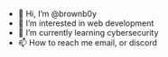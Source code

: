 - 👋 Hi, I’m @brownb0y
- 👀 I’m interested in web development
- 🌱 I’m currently learning cybersecurity
- 📫 How to reach me email, or discord

<!---
brownb0y/brownb0y is a ✨ special ✨ repository because its `README.md` (this file) appears on your GitHub profile.
You can click the Preview link to take a look at your changes.
--->

